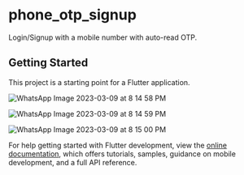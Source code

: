 # phone_otp_signup

Login/Signup with a mobile number with auto-read OTP.

## Getting Started

This project is a starting point for a Flutter application.

![WhatsApp Image 2023-03-09 at 8 14 58 PM](https://user-images.githubusercontent.com/76088993/224060094-b60c638a-ecb1-4356-a375-e6615231f16a.jpeg)

![WhatsApp Image 2023-03-09 at 8 14 59 PM](https://user-images.githubusercontent.com/76088993/224060112-9ca8bab6-9630-4ed3-88d7-115005433b79.jpeg)


![WhatsApp Image 2023-03-09 at 8 15 00 PM](https://user-images.githubusercontent.com/76088993/224060148-addba656-3b8d-4f04-8623-5da718840c5c.jpeg)


For help getting started with Flutter development, view the
[online documentation](https://docs.flutter.dev/), which offers tutorials,
samples, guidance on mobile development, and a full API reference.
